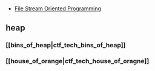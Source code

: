 # 

##
- [File Stream Oriented Programming](ctf_tech_file_stream_oriented_programming.md)

## heap 
### [[bins_of_heap|ctf_tech_bins_of_heap]]
### [[house_of_orange|ctf_tech_house_of_oragne]] 

